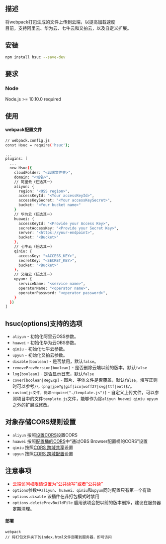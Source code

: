 ## 描述
将webpack打包生成的文件上传到云端，以提高加载速度   
目前，支持阿里云、华为云、七牛云和又拍云，以及自定义扩展。 

## 安装
```bash
npm install hsuc --save-dev
```

## 要求
### Node
Node.js >= 10.10.0 required

## 使用
#### webpack配置文件
```bash
// webpack.config.js
const Hsuc = require('hsuc');

...
plugins: [
  ...
  new Hsuc({
    cloudFolder: "<云端文件夹>",
    domain: "<域名>",
    // 阿里云（任选其一）
    aliyun: {
      region: "<OSS region>",
      accessKeyId: "<Your accessKeyId>",
      accessKeySecret: "<Your accessKeySecret>",
      bucket: "<Your bucket name>"
    }
    // 华为云（任选其一）
    huawei: {
      accessKeyId: "<Provide your Access Key>",
      secretAccessKey: "<Provide your Secret Key>",
      server: "<https://your-endpoint>",
      bucket: "<Bucket>"
    },
    // 七牛云（任选其一）
    qiniu: {
      accessKey: "<ACCESS_KEY>",
      secretKey: "<SECRET_KEY>",
      bucket: "<Bucket>"
    },
    // 又拍云（任选其一）
    upyun: {
      serviceName: "<service name>",
      operatorName: "<operator name>",
      operatorPassword: "<operator password>",
    }
  })
]
```

## hsuc(options)支持的选项
- `aliyun` - 初始化阿里云OSS参数。
- `huawei` - 初始化华为云OBS参数。
- `qiniu` - 初始化七牛云参数。
- `upyun` - 初始化又拍云参数。
- `disable[boolean]` - 是否禁用，默认`false`。
- `removePrevVersion[boolean]` - 是否删除云端以前的版本，默认`false`
- `log[boolean]` - 是否显示日志，默认`false`
- `cover[boolean|RegExp]` - 图片、字体文件是否覆盖，默认`false`，填写正则时可以参考`/\.(png|jpe?g|gif|ico|woff2?|svg|ttf|eot)$/`。
- `custom[js文件，例如require("./template.js")]` - 自定义上传文件，可以参照项目中的文件`template.js`文件，能够作为除`aliyun huawei qiniu upyun`之外的扩展或修改。


## 对象存储CORS规则设置
- `aliyun` 按照[设置CORS](https://help.aliyun.com/document_detail/44570.html?spm=5176.8465980.0.0.12871450vh6n2z)设置CORS
- `huawei` 按照[配置桶的CORS](https://support.huaweicloud.com/sdk-browserjs-devg-obs/obs_24_0201.html)中“通过OBS Browser配置桶的CORS”设置
- `qiniu` 按照[CORS 跨域共享](https://console.upyun.com/services/kszitt/antileechFile/)设置
- `upyun` 按照[CORS 跨域配置](http://docs.upyun.com/cdn/feature/#cors)设置

## 注意事项
- <label style="color:red">云端访问权限请设置为“公共读写”或者“公共读”</label>
- `options`参数中`aliyun`、`huawei`、`qiniu`和`upyun`同时配置只有第一个有效
- `options.disable` 该插件在非打包模式时禁用
- `options.deletePrevBuildFile` 启用该项会把以前的版本删掉，建议在服务器定期清理。

#### 部署
``` hash
webpack
// 将打包文件夹下的index.html文件部署到服务器，即可访问
```

